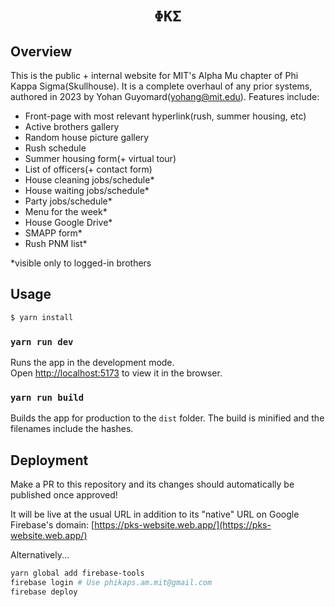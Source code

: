 <div align="center">
    <h1><code>ΦΚΣ</code></h1>
</div>

## Overview
This is the public + internal website for MIT's Alpha Mu chapter of Phi Kappa Sigma(Skullhouse). It is a complete overhaul of any prior systems, authored in 2023 by Yohan Guyomard(yohang@mit.edu). Features include:
- Front-page with most relevant hyperlink(rush, summer housing, etc)
- Active brothers gallery
- Random house picture gallery
- Rush schedule
- Summer housing form(+ virtual tour)
- List of officers(+ contact form)
- House cleaning jobs/schedule*
- House waiting jobs/schedule*
- Party jobs/schedule*
- Menu for the week*
- House Google Drive*
- SMAPP form*
- Rush PNM list*

*visible only to logged-in brothers

## Usage

```bash
$ yarn install
```

### `yarn run dev`

Runs the app in the development mode.<br>
Open [http://localhost:5173](http://localhost:5173) to view it in the browser.

### `yarn run build`

Builds the app for production to the `dist` folder. The build is minified and the filenames include the hashes.

## Deployment

Make a PR to this repository and its changes should automatically be published once approved!

It will be live at the usual URL in addition to its "native" URL on Google Firebase's domain:
[https://pks-website.web.app/](https://pks-website.web.app/)

Alternatively...
```bash
yarn global add firebase-tools
firebase login # Use phikaps.am.mit@gmail.com
firebase deploy
```